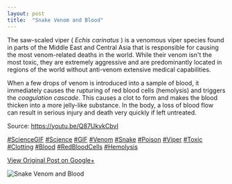 ```yaml
---
layout: post
title:  "Snake Venom and Blood"
---
```


The saw-scaled viper ( _Echis carinatus_ ) is a venomous viper species found
in parts of the Middle East and Central Asia that is responsible for causing
the most venom-related deaths in the world. While their venom isn't the most
toxic, they are extremely aggressive and are predominantly located in regions
of the world without anti-venom extensive medical capabilities.  
  
When a few drops of venom is introduced into a sample of blood, it immediately
causes the rupturing of red blood cells (hemolysis) and triggers the
_coagulation cascade_. This causes a clot to form and makes the blood thicken
into a more jelly-like substance. In the body, a loss of blood flow can result
in serious injury and death very quickly if left untreated.  
  
Source: <https://youtu.be/Q87UkykCbvI>  
  
[#ScienceGIF](https://plus.google.com/s/%23ScienceGIF/posts)
[#Science](https://plus.google.com/s/%23Science/posts)
[#GIF](https://plus.google.com/s/%23GIF/posts)
[#Venom](https://plus.google.com/s/%23Venom/posts)
[#Snake](https://plus.google.com/s/%23Snake/posts)
[#Poison](https://plus.google.com/s/%23Poison/posts)
[#Viper](https://plus.google.com/s/%23Viper/posts)
[#Toxic](https://plus.google.com/s/%23Toxic/posts)
[#Clotting](https://plus.google.com/s/%23Clotting/posts)
[#Blood](https://plus.google.com/s/%23Blood/posts)
[#RedBloodCells](https://plus.google.com/s/%23RedBloodCells/posts)
[#Hemolysis](https://plus.google.com/s/%23Hemolysis/posts)

[View Original Post on Google+](https://plus.google.com/+ColinSullender/posts/J17C4MbELte)

![Snake Venom and Blood](/assets/img/2016-04-22-Snake-Venom-and-Blood.gif)
